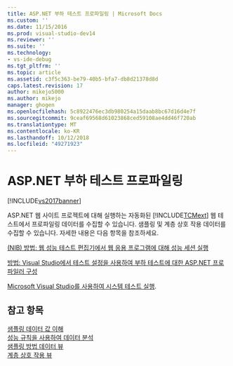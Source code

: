 ```yaml
---
title: ASP.NET 부하 테스트 프로파일링 | Microsoft Docs
ms.custom: ''
ms.date: 11/15/2016
ms.prod: visual-studio-dev14
ms.reviewer: ''
ms.suite: ''
ms.technology:
- vs-ide-debug
ms.tgt_pltfrm: ''
ms.topic: article
ms.assetid: c3f5c363-be79-40b5-bfa7-db8d21378d8d
caps.latest.revision: 17
author: mikejo5000
ms.author: mikejo
manager: ghogen
ms.openlocfilehash: 5c8922476ec3db980254a15daab8bc67d16d4e7f
ms.sourcegitcommit: 9ceaf69568d61023868ced59108ae4dd46f720ab
ms.translationtype: MT
ms.contentlocale: ko-KR
ms.lasthandoff: 10/12/2018
ms.locfileid: "49271923"
---
```

# <a name="profiling-aspnet-load-tests"></a>ASP.NET 부하 테스트 프로파일링
[!INCLUDE[vs2017banner](../includes/vs2017banner.md)]

ASP.NET 웹 사이트 프로젝트에 대해 실행하는 자동화된 [!INCLUDE[TCMext](../includes/tcmext-md.md)] 웹 테스트에서 프로파일링 데이터를 수집할 수 있습니다. 샘플링 및 계층 상호 작용 데이터를 수집할 수 있습니다. 자세한 내용은 다음 항목을 참조하세요.  
  
 [(NIB) 방법: 웹 성능 테스트 편집기에서 웹 응용 프로그램에 대해 성능 세션 실행](http://msdn.microsoft.com/en-us/d14e0a27-33cc-4e4e-8792-fe03e50d51e1)  
  
 [방법: Visual Studio에서 테스트 설정을 사용하여 부하 테스트에 대한 ASP.NET 프로파일러 구성](~/E:/Repos/visualstudio-docs-pr/docs/test/how-to-configure-aspnet-profiler-for-load-tests-using-test-settings.md)  
  
 [Microsoft Visual Studio를 사용하여 시스템 테스트 실행](http://msdn.microsoft.com/library/19fae5c4-5798-4c4c-b531-3e8f901b1130).  
  
## <a name="see-also"></a>참고 항목  
 [샘플링 데이터 값 이해](../profiling/understanding-sampling-data-values.md)   
 [성능 규칙을 사용하여 데이터 분석](../profiling/using-performance-rules-to-analyze-data.md)   
 [샘플링 방법 데이터 뷰](../profiling/profiler-sampling-method-data-views.md)   
 [계층 상호 작용 뷰](../profiling/tier-interactions-view.md)



